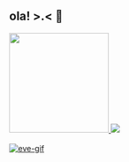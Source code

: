 ## ola! >.< 👋

<div>
  <a href="https://github.com/evellynellen">
    <img height="180cm" src="https://github-readme-stats.vercel.app/api?username=evellynellen&show_icons=true&theme=rose"/>
    <img heigth="180cm" src="https://github-readme-stats.vercel.app/api/top-langs/?username=evellynellen&hide_progress=true&theme=rose"/>
</div>

<div style="display: inline_block"><br>
  <img align="rigth" alt="eve-gif" scr=""
</div>

##
